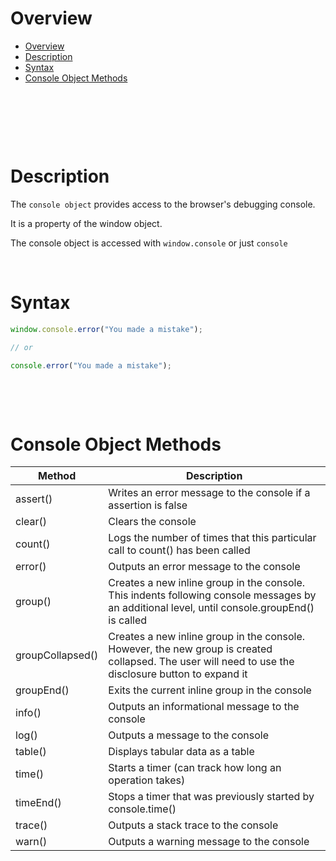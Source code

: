 # Overview

- [Overview](#overview)
- [Description](#description)
- [Syntax](#syntax)
- [Console Object Methods](#console-object-methods)

&nbsp;

&nbsp;

&nbsp;

# Description

The `console object` provides access to the browser's debugging console.

It is a property of the window object.

The console object is accessed with `window.console` or just `console`

&nbsp;

# Syntax

```js
window.console.error("You made a mistake");

// or

console.error("You made a mistake");
```

&nbsp;

&nbsp;

# Console Object Methods

| Method           | Description                                                                                                                                          |
| ---------------- | ---------------------------------------------------------------------------------------------------------------------------------------------------- |
| assert()         | Writes an error message to the console if a assertion is false                                                                                       |
| clear()          | Clears the console                                                                                                                                   |
| count()          | Logs the number of times that this particular call to count() has been called                                                                        |
| error()          | Outputs an error message to the console                                                                                                              |
| group()          | Creates a new inline group in the console. This indents following console messages by an additional level, until console.groupEnd() is called        |
| groupCollapsed() | Creates a new inline group in the console. However, the new group is created collapsed. The user will need to use the disclosure button to expand it |
| groupEnd()       | Exits the current inline group in the console                                                                                                        |
| info()           | Outputs an informational message to the console                                                                                                      |
| log()            | Outputs a message to the console                                                                                                                     |
| table()          | Displays tabular data as a table                                                                                                                     |
| time()           | Starts a timer (can track how long an operation takes)                                                                                               |
| timeEnd()        | Stops a timer that was previously started by console.time()                                                                                          |
| trace()          | Outputs a stack trace to the console                                                                                                                 |
| warn()           | Outputs a warning message to the console                                                                                                             |

&nbsp;
&nbsp;
